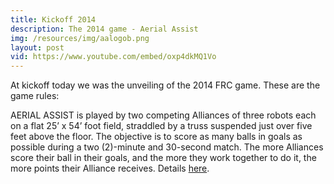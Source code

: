 ```yaml
---
title: Kickoff 2014
description: The 2014 game - Aerial Assist  
img: /resources/img/aalogob.png
layout: post
vid: https://www.youtube.com/embed/oxp4dkMQ1Vo
---
```


At kickoff today we was the unveiling of the 2014 FRC game. These are the game rules:

AERIAL ASSIST is played by two competing Alliances of three robots each on a flat 25’ x 54’ foot field, straddled by a truss suspended just over five feet above the floor. The objective is to score as many balls in goals as possible during a two (2)-minute and 30-second match. The more Alliances score their ball in their goals, and the more they work together to do it, the more points their Alliance receives. Details <a href="http://www.usfirst.org/roboticsprograms/frc/2014-game">here</a>.
